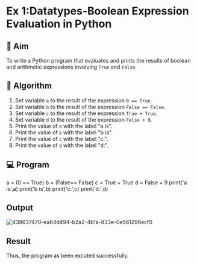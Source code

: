
# Ex 1:Datatypes-Boolean Expression Evaluation in Python

## 🎯 Aim
To write a Python program that evaluates and prints the results of boolean and arithmetic expressions involving `True` and `False`.

## 🧠 Algorithm
1. Set variable `a` to the result of the expression `0 == True`.
2. Set variable `b` to the result of the expression `False == False`.
3. Set variable `c` to the result of the expression `True + True`.
4. Set variable `d` to the result of the expression `False + 9`.
5. Print the value of `a` with the label "a is".
6. Print the value of `b` with the label "b is".
7. Print the value of `c` with the label "c:".
8. Print the value of `d` with the label "d:".

## 💻 Program
a = (0 == True)
b = (False== False)
c = True + True
d = False + 9
print('a is',a)
print('b is',b)
print('c:',c)
print('d:',d)

## Output
![438637470-ea64d494-b2a2-4b1a-833e-0e561296ecf0](https://github.com/user-attachments/assets/9433bae8-c3d4-4a49-8a27-c2ea484b7c88)

## Result
Thus, the program as been excuted successfully.
